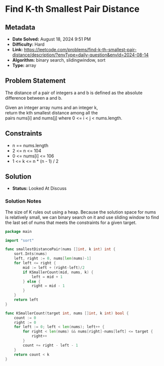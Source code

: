 # Find K-th Smallest Pair Distance

## Metadata

- **Date Solved:** August 18, 2024 9:51 PM
- **Difficulty:** Hard
- **Link:** https://leetcode.com/problems/find-k-th-smallest-pair-distance/description/?envType=daily-question&envId=2024-08-14
- **Algorithm:** binary search, slidingwindow, sort
- **Type:** array

## Problem Statement

The distance of a pair of integers a and b is defined as the absolute difference between a and b.

Given an integer array nums and an integer k, return the kth smallest distance among all the pairs nums[i] and nums[j] where 0 <= i < j < nums.length.

## Constraints


- n == nums.length
- 2 <= n <= 104
- 0 <= nums[i] <= 106
- 1 <= k <= n * (n - 1) / 2

## Solution

- **Status:** Looked At Discuss

### Solution Notes

The size of K rules out using a heap. Because the solution space for nums is relatively small,  we can binary search on it and use sliding window to find the last set of nums that meets the constraints for a given target.


```go
package main

import "sort"

func smallestDistancePair(nums []int, k int) int {
	sort.Ints(nums)
	left, right := 0, nums[len(nums)-1]
	for left <= right {
		mid := left + (right-left)/2
		if KSmallerCount(mid, nums, k) {
			left = mid + 1
		} else {
			right = mid - 1
		}
	}
	return left
}

func KSmallerCount(target int, nums []int, k int) bool {
	count := 0
	right := 0
	for left := 0; left < len(nums); left++ {
		for right < len(nums) && nums[right]-nums[left] <= target {
			right++
		}
		count += right - left - 1
	}
	return count < k
}
```
